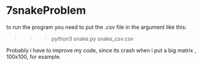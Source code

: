 # 7snakeProblem

to run the program you need to put the .csv file in the argument like this:

>>>python3 snake.py snake_csv.csv

Probably i have to improve my code, since its crash when i put a big matrix , 100x100, for example.
